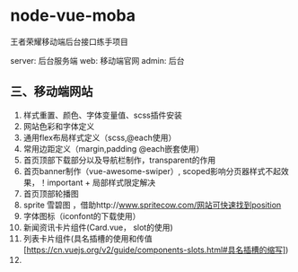 # node-vue-moba
王者荣耀移动端后台接口练手项目

server: 后台服务端
web: 移动端官网
admin: 后台

## 三、移动端网站
1. 样式重置、颜色、字体变量值、scss插件安装
2. 网站色彩和字体定义
3. 通用flex布局样式定义（scss,@each使用）
4. 常用边距定义（margin,padding @each嵌套使用）
5. 首页顶部下载部分以及导航栏制作，transparent的作用
6. 首页banner制作（vue-awesome-swiper）, scoped影响分页器样式不起效果，！important + 局部样式限定解决
7. 首页顶部轮播图
8. sprite 雪碧图 ，借助http://www.spritecow.com/网站可快速找到position
9. 字体图标（iconfont的下载使用）
10. 新闻资讯卡片组件(Card.vue， slot的使用)
11. 列表卡片组件(具名插槽的使用和传值[https://cn.vuejs.org/v2/guide/components-slots.html#具名插槽的缩写])
12. 